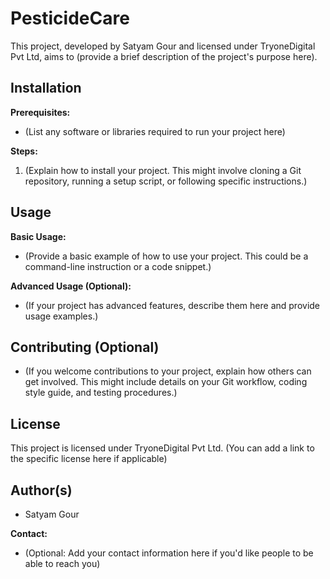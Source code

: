 # PesticideCare 

This project, developed by Satyam Gour and licensed under TryoneDigital Pvt Ltd, aims to (provide a brief description of the project's purpose here). 

## Installation

**Prerequisites:**

* (List any software or libraries required to run your project here)

**Steps:**

1. (Explain how to install your project. This might involve cloning a Git repository, running a setup script, or following specific instructions.)

## Usage

**Basic Usage:**

* (Provide a basic example of how to use your project. This could be a command-line instruction or a code snippet.)

**Advanced Usage (Optional):**

* (If your project has advanced features, describe them here and provide usage examples.) 

## Contributing (Optional)

* (If you welcome contributions to your project, explain how others can get involved. This might include details on your Git workflow, coding style guide, and testing procedures.)

## License

This project is licensed under TryoneDigital Pvt Ltd. (You can add a link to the specific license here if applicable)

## Author(s)

* Satyam Gour

**Contact:**

* (Optional: Add your contact information here if you'd like people to be able to reach you)
